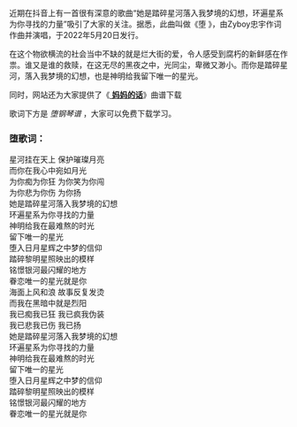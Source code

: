 

近期在抖音上有一首很有深意的歌曲“她是踏碎星河落入我梦境的幻想，环遍星系为你寻找的力量”吸引了大家的关注。据悉，此曲叫做《堕
》，由Zyboy忠宇作词作曲并演唱，于2022年5月20日发行。

在这个物欲横流的社会当中不缺的就是烂大街的爱，令人感受到腐朽的新鲜感在作祟。谁又是谁的救赎，在这无尽的黑夜之中，光同尘，卑微又渺小。而你是踏碎星河，落入我梦境的幻想，也是神明给我留下唯一的星光。

同时，网站还为大家提供了《[ **妈妈的话**](Music-14227.html "妈妈的话")》曲谱下载

歌词下方是 _堕钢琴谱_ ，大家可以免费下载学习。

### 堕歌词：

星河挂在天上 保护璀璨月亮  
而你在我心中宛如月光  
为你痴为你狂 为你笑为你闯  
为你悲为你伤 为你扬  
她是踏碎星河落入我梦境的幻想  
环遍星系为你寻找的力量  
神明给我在最难熬的时光  
留下唯一的星光  
堕入日月星辉之中梦的信仰  
踏碎黎明星照映出的模样  
铭憬银河最闪耀的地方  
眷恋唯一的星光就是你  
海面上风和浪 故事反复发烫  
而我在黑暗中就是烈阳  
我已痴我已狂 我已疯我伪装  
我已悲我已伤 我已扬  
她是踏碎星河落入我梦境的幻想  
环遍星系为你寻找的力量  
神明给我在最难熬的时光  
留下唯一的星光  
堕入日月星辉之中梦的信仰  
踏碎黎明星照映出的模样  
铭憬银河最闪耀的地方  
眷恋唯一的星光就是你  

